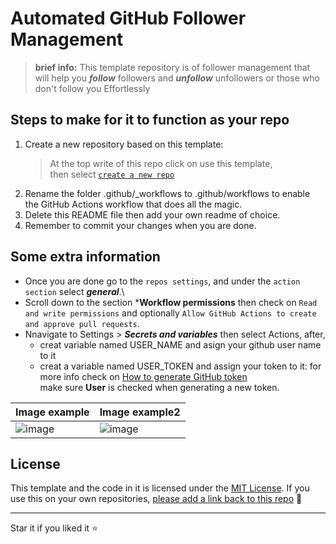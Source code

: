 # Automated GitHub Follower Management

> **brief info:** This template repository is of follower management that will help you ***follow*** followers and ***unfollow*** unfollowers or those who don't follow you Effortlessly

## Steps to make for it to function as your repo

1. Create a new repository based on this template:
      > At the top write of this repo click on use this template,\
      > then select [`create a new repo`](https://github.com/new?template_name=Auto_Follow_Unfollow&template_owner=the-1Riddle)
3. Rename the folder .github/_workflows to .github/workflows to enable the GitHub Actions workflow that does all the magic.
4. Delete this README file then add your own readme of choice.
5. Remember to commit your changes when you are done.

## Some extra information

- Once you are done go to the `repos settings`, and under the `action section` select ***general***.\
- Scroll down to the section ***Workflow permissions** then check on `Read and write permissions` and optionally `Allow GitHub Actions to create and approve pull requests`.
- Nnavigate to Settings > ***Secrets and variables*** then select Actions, after,
  + creat variable named USER_NAME and asign your github user name to it
  + creat a variable named USER_TOKEN and assign your token to it: for more info check on [How to generate GitHub token](https://docs.github.com/en/authentication/keeping-your-account-and-data-secure/managing-your-personal-access-tokens#creating-a-fine-grained-personal-access-token) <br>
  make sure **User** is checked when generating a new token.

| Image example | Image example2 |
|-----------------------------------------|---------------------------------------------|
| ![image](https://github.com/the-1Riddle/Github-Profile-Achievements/assets/154701770/3b0ea7fd-48eb-4b51-9688-96b637e6bd8f) | ![image](https://github.com/the-1Riddle/Auto-Follow-Followers/assets/125451537/7580dcf4-f1a1-496d-a97c-c91519104ce7) |

## License

This template and the code in it is licensed under the [MIT License](https://github.com/the-1Riddle/Auto_Follow_Unfollow/blob/main/LICENSE).
If you use this on your own repositories, [please add a link back to this repo](https://github.com/the-1Riddle/Auto_Follow_Unfollow) 🙂

---

Star it if you liked it ⭐
